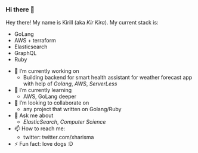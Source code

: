 ### Hi there 👋

Hey there! My name is Kirill (aka _Kir_ _Kira_). My current stack is:
* GoLang
* AWS + terraform 
* Elasticsearch
* GraphQL
* Ruby

- 🔭 I’m currently working on
  - Building backend for smart health assistant for weather forecast app with help of  _Golang_, _AWS_, _ServerLess_
- 🌱 I’m currently learning
  - AWS, GoLang deeper 
- 👯 I’m looking to collaborate on
  - any project that written on Golang/Ruby
- 💬 Ask me about
  - _ElasticSearch_, _Computer Science_
- 📫 How to reach me:
  - twitter: twitter.com/xharisma
- ⚡ Fun fact: love dogs :D 
